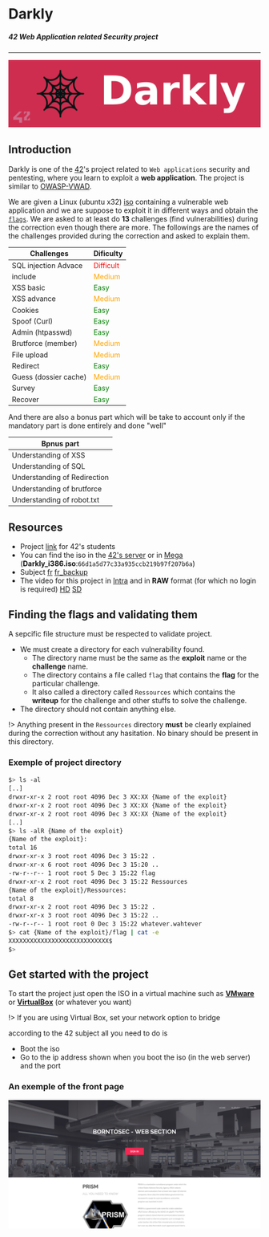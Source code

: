 # Darkly
##### 42 Web Application related Security project
----
![darkly header](/.resources/images/42/main_header.png)

## Introduction

Darkly is one of the [42](https://42.fr/en/homepage/)'s project related to `Web applications` security and pentesting, where you learn to exploit a **web application**. The project is similar to [OWASP-VWAD](https://owasp.org/www-project-vulnerable-web-applications-directory/).

We are given a Linux (ubuntu x32) [iso](https://mega.nz/file/6f4UEKBZ#iYNQUcUIr3nsCDvsSNm2-Nhpm76L-L4QdRfsGKx0VFA) containing a vulnerable web application and we are suppose to exploit it in different ways and obtain the [`flags`](https://startacybercareer.com/what-is-a-cybersecurity-capture-the-flag/). We are asked to at least do **13** challenges (find vulnerabilities) during the correction even though there are more. The followings are the names of the challenges provided during the correction and asked to explain them.

|Challenges| Dificulty |
|--|--|
|SQL injection Advace|<span style="color : red">Difficult</span>|
|include|<span style="color : orange">Medium</span>|
|XSS basic| <span style="color : green">Easy</span> |
|XSS advance| <span style="color : orange">Medium</span> |
|Cookies|<span style="color : green">Easy</span>|
|Spoof (Curl)|<span style="color : green">Easy</span>|
|Admin (htpasswd)|<span style="color : green">Easy</span>|
|Brutforce (member)|<span style="color : orange">Medium</span>|
|File upload|<span style="color : orange">Medium</span>|
|Redirect|<span style="color : green">Easy</span>|
|Guess (dossier cache)|<span style="color : orange">Medium</span>|
|Survey|<span style="color : green">Easy</span>|
|Recover|<span style="color : green">Easy</span>|

And there are also a bonus part which will be take to account only if the mandatory part is done entirely and done "well"

|Bpnus part|
|--|
|Understanding of XSS|
|Understanding of SQL|
|Understanding of Redirection|
|Understanding of brutforce|
|Understanding of robot.txt|


## Resources

- Project [link](https://projects.intra.42.fr/projects/42cursus-darkly) for 42's students
- You can find the iso in the [42's server](https://projects.intra.42.fr/uploads/document/document/2439/Darkly_i386.iso) or in [Mega](https://mega.nz/file/6f4UEKBZ#iYNQUcUIr3nsCDvsSNm2-Nhpm76L-L4QdRfsGKx0VFA) (**Darkly_i386.iso**:`66d1a5d77c33a935ccb219b97f207b6a`)
- Subject [fr](https://cdn.intra.42.fr/pdf/pdf/15606/fr.subject.pdf) [fr_backup](/resources/subject/fr/fr.darkly.pdf)
- The video for this project in [Intra](https://elearning.intra.42.fr/notions/darkly/subnotions/darkly/videos/darkly) and in **RAW** format (for which no login is required) [HD](https://cdn.intra.42.fr/video/video/405/_projet__darkLy.mp4) [SD](https://cdn.intra.42.fr/video/video/405/low_d__projet__darkLy.mp4)

## Finding the flags and validating them

A sepcific file structure must be respected to validate project.
- We must create a directory for each vulnerability found.
  - The directory name must be the same as the **exploit** name or the **challenge** name.
  - The directory contains a file called `flag` that contains the **flag** for the particular challenge.
  - It also called a directory called `Ressources` which contains the **writeup** for the challenge and other stuffs to solve the challenge.
- The directory should not contain anything else.

!> Anything present in the `Ressources` directory **must** be clearly explained during the correction without any hasitation. No binary should be present in this directory.

### Exemple of project directory

```bash
$> ls -al
[..]
drwxr-xr-x 2 root root 4096 Dec 3 XX:XX {Name of the exploit}
drwxr-xr-x 2 root root 4096 Dec 3 XX:XX {Name of the exploit}
drwxr-xr-x 2 root root 4096 Dec 3 XX:XX {Name of the exploit}
[..]
$> ls -alR {Name of the exploit}
{Name of the exploit}:
total 16
drwxr-xr-x 3 root root 4096 Dec 3 15:22 .
drwxr-xr-x 6 root root 4096 Dec 3 15:20 ..
-rw-r--r-- 1 root root 5 Dec 3 15:22 flag
drwxr-xr-x 2 root root 4096 Dec 3 15:22 Ressources
{Name of the exploit}/Ressources:
total 8
drwxr-xr-x 2 root root 4096 Dec 3 15:22 .
drwxr-xr-x 3 root root 4096 Dec 3 15:22 ..
-rw-r--r-- 1 root root 0 Dec 3 15:22 whatever.wahtever
$> cat {Name of the exploit}/flag | cat -e
XXXXXXXXXXXXXXXXXXXXXXXXXXXX$
$>
```

## Get started with the project

To start the project just open the ISO in a virtual machine such as [**VMware**](https://www.vmware.com/) or [**VirtualBox**](https://www.virtualbox.org/) (or whatever you want)

!> If you are using Virtual Box, set your network option to bridge

according to the 42 subject all you need to do is

- Boot the iso
- Go to the ip address shown when you boot the iso (in the web server) and the port

### An exemple of the front page

![home page exemple](resources/images/hope_page_exemple.png)